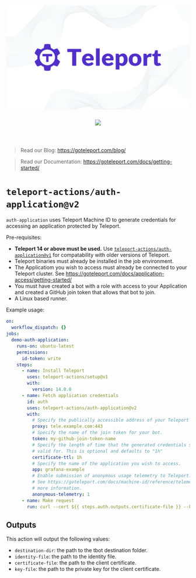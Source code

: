 <div align="center">
   <img src="https://github.com/gravitational/teleport-actions/raw/main/assets/img/readme-header.png" width=750/>
   <div align="center" style="padding: 25px">
      <a href="https://www.apache.org/licenses/LICENSE-2.0">
      <img src="https://img.shields.io/badge/Apache-2.0-red.svg" />
      </a>
   </div>
</div>
</br>

> Read our Blog: <https://goteleport.com/blog/>

> Read our Documentation: <https://goteleport.com/docs/getting-started/>

# `teleport-actions/auth-application@v2`

`auth-application` uses Teleport Machine ID to generate credentials for
accessing an application protected by Teleport.

Pre-requisites:

- **Teleport 14 or above must be used.** Use
  [`teleport-actions/auth-application@v1`](https://github.com/teleport-actions/auth-application/tree/v1)
  for compatability with older versions of Teleport.
- Teleport binaries must already be installed in the job environment.
- The Applicatiom you wish to access must already be connected to your Teleport
  cluster. See
  <https://goteleport.com/docs/application-access/getting-started/>
- You must have created a bot with a role with access to your Application and
  created a GitHub join token that allows that bot to join.
- A Linux based runner.

Example usage:

```yaml
on:
  workflow_dispatch: {}
jobs:
  demo-auth-application:
    runs-on: ubuntu-latest
    permissions:
      id-token: write
    steps:
      - name: Install Teleport
        uses: teleport-actions/setup@v1
        with:
          version: 14.0.0
      - name: Fetch application credentials
        id: auth
        uses: teleport-actions/auth-application@v2
        with:
          # Specify the publically accessible address of your Teleport proxy.
          proxy: tele.example.com:443
          # Specify the name of the join token for your bot.
          token: my-github-join-token-name
          # Specify the length of time that the generated credentials should be
          # valid for. This is optional and defaults to "1h"
          certificate-ttl: 1h
          # Specify the name of the application you wish to access.
          app: grafana-example
          # Enable submission of anonymous usage telemetry to Teleport.
          # See https://goteleport.com/docs/machine-id/reference/telemetry/ for
          # more information.
          anonymous-telemetry: 1
      - name: Make request
        run: curl --cert ${{ steps.auth.outputs.certificate-file }} --key ${{ steps.auth.outputs.key-file }} https://grafana-example.tele.example.com/api/users
```

## Outputs

This action will output the following values:

- `destination-dir`: the path to the tbot destination folder.
- `identity-file`: the path to the identity file.
- `certificate-file`: the path to the client certificate.
- `key-file`: the path to the private key for the client certificate.
